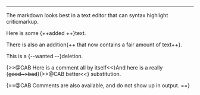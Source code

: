 ---
The markdown looks best in a text editor that can syntax highlight criticmarkup.

Here is some {++added ++}text. 

There is also an addition{++ that now contains a fair amount of text++}. 

This is a {--wanted --}deletion. 

{>>@CAB Here is a comment all by itself<<}And here is a really {~~good~>bad~~}{>>@CAB better<<} substitution.

{==@CAB Comments are also available, and do not show up in output. ==}

